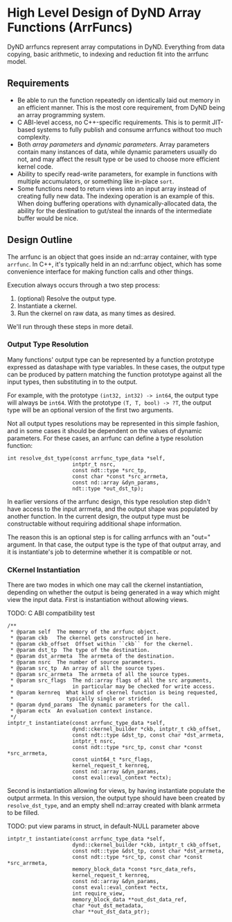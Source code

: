 ﻿# High Level Design of DyND Array Functions (ArrFuncs)

DyND arrfuncs represent array computations in DyND.
Everything from data copying, basic arithmetic, to
indexing and reduction fit into the arrfunc model.

## Requirements

* Be able to run the function repeatedly on
  identically laid out memory in an efficient
  manner. This is the most core requirement,
  from DyND being an array programming system.
* C ABI-level access, no C++-specific
  requirements. This is to permit JIT-based systems
  to fully publish and consume arrfuncs without
  too much complexity.
* Both *array parameters* and *dynamic parameters*.
  Array parameters contain many instances of data,
  while dynamic parameters usually do not, and may affect
  the result type or be used to choose more efficient
  kernel code.
* Ability to specify read-write parameters, for
  example in functions with multiple accumulators, or
  something like in-place ``sort``.
* Some functions need to return views into an input
  array instead of creating fully new data. The indexing
  operation is an example of this. When doing buffering
  operations with dynamically-allocated data, the ability
  for the destination to gut/steal the innards of the
  intermediate buffer would be nice.

## Design Outline

The arrfunc is an object that goes inside an nd::array
container, with type ``arrfunc``. In C++, it's typically
held in an nd::arrfunc object, which has some
convenience interface for making function calls and other
things.

Execution always occurs through a two step process:

1. (optional) Resolve the output type.
2. Instantiate a ckernel.
3. Run the ckernel on raw data, as many times as desired.

We'll run through these steps in more detail.

### Output Type Resolution

Many functions' output type can be represented by a
function prototype expressed as datashape with
type variables. In these cases, the output type can
be produced by pattern matching the function
prototype against all the input types, then
substituting in to the output.

For example, with the prototype
``(int32, int32) -> int64``, the output type
will always be ``int64``. With the prototype
``(T, T, bool) -> ?T``, the output type will be an
optional version of the first two arguments.

Not all output types resolutions may be represented
in this simple fashion, and in some cases it should
be dependent on the values of dynamic parameters.
For these cases, an arrfunc can define a type
resolution function:

```
int resolve_dst_type(const arrfunc_type_data *self,
                     intptr_t nsrc,
                     const ndt::type *src_tp,
                     const char *const *src_arrmeta,
                     const nd::array &dyn_params,
                     ndt::type *out_dst_tp);
```

In earlier versions of the arrfunc design, this
type resolution step didn't have access to the
input arrmeta, and the output shape was populated
by another function. In the current design, the
output type must be constructable without requiring
additional shape information.

The reason this is an optional step is for calling
arrfuncs with an "out=" argument. In that case, the
output type is the type of that output array, and
it is instantiate's job to determine whether it is
compatible or not.

### CKernel Instantiation

There are two modes in which one may call the ckernel
instantiation, depending on whether the output is
being generated in a way which might view the input
data. First is instantiation without allowing views.

TODO: C ABI compatibility test

```
/**
 * @param self  The memory of the arrfunc object.
 * @param ckb   The ckernel gets constructed in here.
 * @param ckb_offset  Offset within ``ckb`` for the ckernel.
 * @param dst_tp  The type of the destination.
 * @param dst_arrmeta  The arrmeta of the destination.
 * @param nsrc  The number of source parameters.
 * @param src_tp  An array of all the source types.
 * @param src_arrmeta  The arrmeta of all the source types.
 * @param src_flags  The nd::array flags of all the src arguments,
 *                   in particular may be checked for write access.
 * @param kernreq  What kind of ckernel function is being requested,
 *                 typically single or strided.
 * @param dynd_params  The dynamic parameters for the call.
 * @param ectx  An evaluation context instance.
 */
intptr_t instantiate(const arrfunc_type_data *self,
                     dynd::ckernel_builder *ckb, intptr_t ckb_offset,
                     const ndt::type &dst_tp, const char *dst_arrmeta,
                     intptr_t nsrc,
                     const ndt::type *src_tp, const char *const *src_arrmeta,
                     const uint64_t *src_flags,
                     kernel_request_t kernreq,
                     const nd::array &dyn_params,
                     const eval::eval_context *ectx);
```

Second is instantiation allowing for views, by having instantiate
populate the output arrmeta. In this version, the output type
should have been created by ``resolve_dst_type``, and an empty shell
nd::array created with blank arrmeta to be filled.

TODO: put view params in struct, in default-NULL parameter above

```
intptr_t instantiate(const arrfunc_type_data *self,
                     dynd::ckernel_builder *ckb, intptr_t ckb_offset,
                     const ndt::type &dst_tp, const char *dst_arrmeta,
                     const ndt::type *src_tp, const char *const *src_arrmeta,
                     memory_block_data *const *src_data_refs,
                     kernel_request_t kernreq,
                     const nd::array &dyn_params,
                     const eval::eval_context *ectx,
                     int require_view,
                     memory_block_data **out_dst_data_ref,
                     char *out_dst_metadata,
                     char **out_dst_data_ptr);
```

